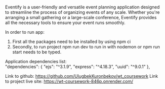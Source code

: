 Eventify is a user-friendly and versatile event planning application designed to streamline the process of organizing events of any scale. Whether you're arranging a small gathering or a large-scale conference, Eventify provides all the necessary tools to ensure your event runs smoothly.

In order to run app: 

1. First all the packages need to be installed by using npm ci
2. Secondly, to run project npm run dev to run in with nodemon or npm run start needs to be typed.

Application dependencies list:  
"dependencies": {
"ejs": "^3.1.9",
"express": "^4.18.3",
"uuid": "^9.0.1"
},

Link to github: https://github.com/UlugbekKuronbekov/wt_coursework
Link to project live site: https://wt-coursework-846p.onrender.com/
